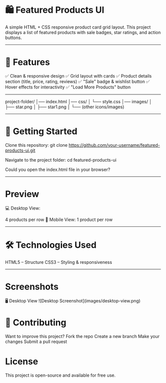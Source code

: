 <h1>🛍️ Featured Products UI</h1>

A simple HTML + CSS responsive product card grid layout.
This project displays a list of featured products with sale badges, star ratings, and action buttons. <hr>

<h1>📌 Features</h1>

✅ Clean & responsive design
✅ Grid layout with cards
✅ Product details section (title, price, rating, reviews)
✅ "Sale" badge & wishlist button
✅ Hover effects for interactivity
✅ "Load More Products" button

<hr>

project-folder/
│── index.html
│── css/
│   └── style.css
│── images/
│   ├── star.png
│   ├── star1.png
│   └── (other icons/images)

<hr>

<h1>🚀 Getting Started</h1>

Clone this repository:
git clone https://github.com/your-username/featured-products-ui.git

Navigate to the project folder:
cd featured-products-ui

Could you open the index.html file in your browser?

<hr>

<h1>Preview</h1>

💻 Desktop View:

4 products per row
📱 Mobile View:
1 product per row

<hr>

<h1>🛠️ Technologies Used</h1>

HTML5 – Structure
CSS3 – Styling & responsiveness

<hr>

<h1>Screenshots</h1>
🖥️ Desktop View  
![Desktop Screenshot](images/desktop-view.png)



<h1>🤝 Contributing</h1>

Want to improve this project?
Fork the repo
Create a new branch
Make your changes
Submit a pull request

<h1>License</h1>
This project is open-source and available for free use.

